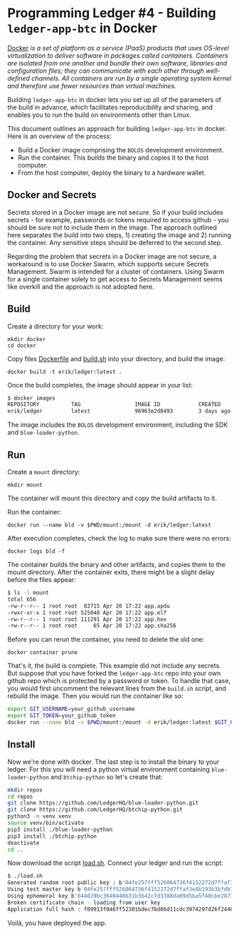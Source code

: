 
# Programming Ledger #4 - Building `ledger-app-btc` in Docker

[Docker](https://en.wikipedia.org/wiki/Docker_(software)) _is a set of platform as a service (PaaS) products that uses OS-level virtualization to deliver software in packages called containers. Containers are isolated from one another and bundle their own software, libraries and configuration files; they can communicate with each other through well-defined channels. All containers are run by a single operating system kernel and therefore use fewer resources than virtual machines._ 

Building `ledger-app-btc` in docker lets you set up all of the parameters of the build in advance, which facilitates reproducibility and sharing, and enables you to run the build on environments other than Linux.

This document outlines an approach for building `ledger-app-btc` in docker.  Here is an overview of the process:

- Build a Docker image comprising the `BOLOS` development environment.
- Run the container. This builds the binary and copies it to the host computer.
- From the host computer, deploy the binary to a hardware wallet.

## Docker and Secrets

Secrets stored in a Docker image are not secure.  So if your build includes secrets - for example, passwords or tokens required to access github - you should be sure not to include them in the image.  The approach outlined here separates the build into two steps, 1) creating the image and 2) running the container.  Any sensitive steps should be deferred to the second step.

Regarding the problem that secrets in a Docker image are not secure, a workaround is to use Docker Swarm, which supports secure Secrets Management. Swarm is intended for a cluster of containers. Using Swarm for a single container solely to get access to Secrets Management seems like overkill and the approach is not adopted here.

## Build

Create a directory for your work:

    mkdir docker
    cd docker

Copy files [Dockerfile](examples.03/Dockerfile) and [build.sh](examples.03/build.sh) into your directory, and build the image:

    docker build -t erik/ledger:latest .

Once the build completes, the image should appear in your list:

```bash
$ docker images
REPOSITORY          TAG                 IMAGE ID            CREATED             SIZE
erik/ledger         latest              96963e2d8493        3 days ago          3.19GB
```

The image includes the `BOLOS` development environment, including the SDK and `blue-loader-python`.

## Run

Create a `mount` directory:

    mkdir mount

The container will mount this directory and copy the build artifacts to it.

Run the container:

    docker run --name bld -v $PWD/mount:/mount -d erik/ledger:latest

After execution completes, check the log to make sure there were no errors:

    docker logs bld -f

The container builds the binary and other artifacts, and copies them to the mount directory. After the container exits, there might be a slight delay before the files appear:

```bash
$ ls -l mount
total 656
-rw-r--r-- 1 root root  82715 Apr 20 17:22 app.apdu
-rwxr-xr-x 1 root root 525048 Apr 20 17:22 app.elf
-rw-r--r-- 1 root root 111291 Apr 20 17:22 app.hex
-rw-r--r-- 1 root root     65 Apr 20 17:22 app.sha256
```

Before you can rerun the container, you need to delete the old one:

    docker container prune

That's it, the build is complete.  This example did not include any secrets.  But suppose that you have forked the `ledger-app-btc` repo into your own github repo which is protected by a password or token.  To handle that case, you would first uncomment the relevant lines from the `build.sh` script, and rebuild the image.  Then you would run the container like so:

```bash
export GIT_USERNAME=your_github_username
export GIT_TOKEN=your_github_token
docker run --name bld -v $PWD/mount:/mount -d erik/ledger:latest $GIT_USERNAME $GIT_TOKEN
```

## Install

Now we're done with docker.  The last step is to install the binary to your ledger.  For this you will need a python virtual environment containing `blue-loader-python` and `btchip-python` so let's create that:

```bash
mkdir repos
cd repos
git clone https://github.com/LedgerHQ/blue-loader-python.git
git clone https://github.com/LedgerHQ/btchip-python.git
python3 -m venv venv
source venv/bin/activate
pip3 install ./blue-loader-python
pip3 install ./btchip-python
deactivate
cd ..
```

Now download the script [load.sh](examples.03/load.sh).  Connect your ledger and run the script:

```bash
$ ./load.sh 
Generated random root public key : b'04fe257fff526064736f4152272d7ffaf3e4b193b3bfdb7f68a7d9ede7e3175c3267d35ed4a03f4f5e814b8fb51e86a0fd291d5eaaae803bfc24c551588aa4939e'
Using test master key b'04fe257fff526064736f4152272d7ffaf3e4b193b3bfdb7f68a7d9ede7e3175c3267d35ed4a03f4f5e814b8fb51e86a0fd291d5eaaae803bfc24c551588aa4939e' 
Using ephemeral key b'044029bc3640440b31b3642c7d3388da09d5ba5f40cbe2871a455df90d566f2717412c87d9aa1813ddd823780298006d29c96b5192c95fea88a1e3367b630fc7db'
Broken certificate chain - loading from user key
Application full hash : f09913f046ff52301bdec76d06d11cdc3974297d26f2446e3e9683505aedcb43
```
Voilà, you have deployed the app.
